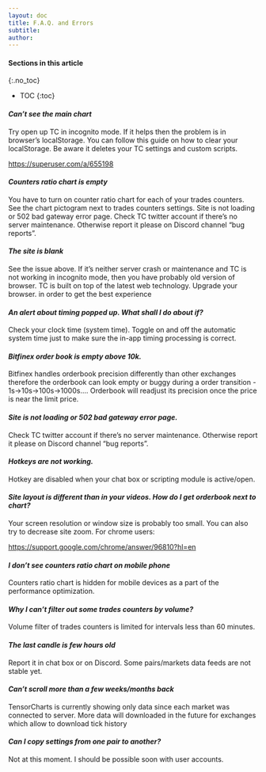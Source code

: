 ```yaml
---
layout: doc
title: F.A.Q. and Errors
subtitle: 
author:
---
```


#### Sections in this article
{:.no_toc}
* TOC
{:toc}

#### *Can’t see the main chart*
Try open up TC in incognito mode. If it helps then the problem is in browser’s localStorage. You can follow this guide on how to clear your localStorage. Be aware it deletes your TC settings and custom scripts. 


<a href="https://superuser.com/a/655198" target="_blank">https://superuser.com/a/655198</a>

#### *Counters ratio chart is empty*
You have to turn on counter ratio chart for each of your trades counters. See the chart pictogram next to trades counters settings.
Site is not loading or 502 bad gateway error page.
Check TC twitter account if there’s no server maintenance. Otherwise report it please on Discord channel “bug reports”.

#### *The site is blank*
See the issue above. If it’s neither server crash or maintenance and TC is not working in incognito mode, then you have probably old version of browser. TC is built on top of the latest web technology. Upgrade your browser. in order to get the best experience

#### *An alert about  timing popped up. What shall I do about if?*
Check your clock time (system time). Toggle on and off the automatic system time just to make sure the in-app timing processing is correct.

#### *Bitfinex order book is empty above 10k.*
Bitfinex handles orderbook precision differently than other exchanges therefore the orderbook can look empty or buggy during a order transition - 1s->10s->100s->1000s.... Orderbook will readjust its precision once the price is near the limit price.

#### *Site is not loading or 502 bad gateway error page.*
Check TC twitter account if there’s no server maintenance. Otherwise report it please on Discord channel “bug reports”.

#### *Hotkeys are not working.*
Hotkey are disabled when your chat box or scripting module is active/open.

#### *Site layout is different than in your videos. How do I get orderbook next to chart?*
Your screen resolution or window size is probably too small. You can also try to decrease site zoom.  For chrome users: 


<a href="https://support.google.com/chrome/answer/96810?hl=en" target="_blank">https://support.google.com/chrome/answer/96810?hl=en</a>

#### *I don’t see counters ratio chart on mobile phone*
Counters ratio chart is hidden for mobile devices as a part of the performance optimization.

#### *Why I can’t filter out some trades counters by volume?*
Volume filter of trades counters is limited for intervals less than 60 minutes.

#### *The last candle is few hours old*
Report it in chat box or on Discord. Some pairs/markets data feeds are not stable yet. 

#### *Can’t scroll more than a few weeks/months back*
TensorCharts is currently showing only data since each market was connected to server. More data will downloaded in the future for exchanges which allow to download tick history 

#### *Can I copy settings from one pair to another?*
Not at this moment. I should be possible soon with user accounts. 
